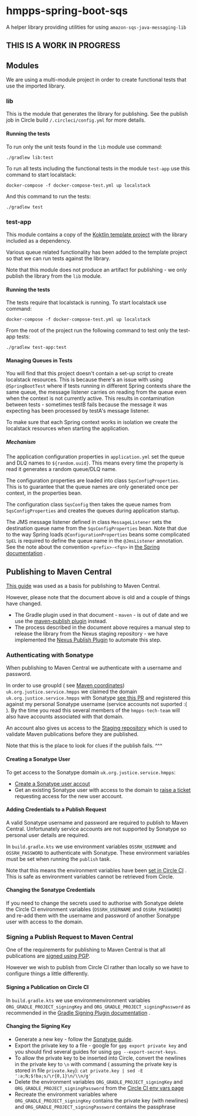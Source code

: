 # hmpps-spring-boot-sqs

A helper library providing utilities for using `amazon-sqs-java-messaging-lib`

## THIS IS A WORK IN PROGRESS

## Modules

We are using a multi-module project in order to create functional tests that use the imported library.

### lib

This is the module that generates the library for publishing. See the publish job in Circle
build `/.circleci/config.yml` for more details.

#### Running the tests

To run only the unit tests found in the `lib` module use command:

`./gradlew lib:test`

To run all tests including the functional tests in the module `test-app` use this command to start localstack:

`docker-compose -f docker-compose-test.yml up localstack`

And this command to run the tests:

`./gradlew test`

### test-app

This module contains a copy of
the [Koktlin template project](https://github.com/ministryofjustice/hmpps-template-kotlin) with the library included as
a dependency.

Various queue related functionality has been added to the template project so that we can run tests against the library.

Note that this module does not produce an artifact for publishing - we only publish the library from the `lib` module.

#### Running the tests

The tests require that localstack is running. To start localstack use command:

`docker-compose -f docker-compose-test.yml up localstack`

From the root of the project run the following command to test only the test-app tests:

`./gradlew test-app:test`

#### Managing Queues in Tests

You will find that this project doesn't contain a set-up script to create localstack resources. This is because there's
an issue with using `@SpringBootTest` where if tests running in different Spring contexts share the same queue, the
message listener carries on reading from the queue even when the context is not currently active. This results in
contamination between tests - sometimes testB fails because the message it was expecting has been processed by testA's
message listener.

To make sure that each Spring context works in isolation we create the localstack resources when starting the
application.

##### Mechanism

The application configuration properties in `application.yml` set the queue and DLQ names to `${random.uuid}`. This
means every time the property is read it generates a random queue/DLQ name.

The configuration properties are loaded into class `SqsConfigProperties`. This is to guarantee that the queue names are
only generated once per context, in the properties bean.

The configuration class `SqsConfig` then takes the queue names from `SqsConfigProperties` and creates the queues during
application startup.

The JMS message listener defined in class `MessageListener` sets the destination queue name from
the `SqsConfigProperties` bean. Note that due to the way Spring loads `@ConfigurationProperties` beans some
complicated `SpEL` is required to define the queue name in the `@JmsListener` annotation. See the note about the
convention `<prefix>-<fqn>`
in [the Spring documentation](https://docs.spring.io/spring-boot/docs/2.1.13.RELEASE/reference/html/boot-features-external-config.html#boot-features-external-config-typesafe-configuration-properties)
.

## Publishing to Maven Central

[This guide](https://central.sonatype.org/publish/publish-guide/) was used as a basis for publishing to Maven Central.

However, please note that the document above is old and a couple of things have changed.

* The Gradle plugin used in that document - `maven` - is out of date and we use
  the [maven-publish plugin](https://docs.gradle.org/current/userguide/publishing_maven.html) instead.
* The process described in the document above requires a manual step to release the library from the Nexus staging
  repository - we have implemented the  [Nexus Publish Plugin](https://github.com/gradle-nexus/publish-plugin) to
  automate this step.

### Authenticating with Sonatype

When publishing to Maven Central we authenticate with a username and password.

In order to use groupId (
see [Maven coordinates](https://maven.apache.org/pom.html#Maven_Coordinates)) `uk.org.justice.service.hmpps` we claimed
the domain `uk.org.justice.service.hmpps` with
Sonatype [see this PR](https://github.com/ministryofjustice/cloud-platform-environments/pull/4872) and registered this
against my personal Sonatype username (service accounts not suported :( ). By the time you read this several members of
the `hmpps-tech-team` will also have accounts associated with that domain.

An account also gives us access to the [Staging repository](https://s01.oss.sonatype.org/#stagingRepositories) which is
used to validate Maven publications before they are published.

Note that this is the place to look for clues if the publish fails. ^^^

#### Creating a Sonatype User

To get access to the Sonatype domain `uk.org.justice.service.hmpps`:

* [Create a Sonatype user accout](https://issues.sonatype.org/secure/Signup!default.jspa)
* Get an existing Sonatype user with access to the domain
  to [raise a ticket](https://issues.sonatype.org/secure/CreateIssue!enticatingdefault.jspa) requesting access for the
  new user account.

#### Adding Credentials to a Publish Request

A valid Sonatype username and password are required to publish to Maven Central. Unfortunately service accounts are not
supported by Sonatype so personal user details are required.

In `build.gradle.kts` we use environment variables `OSSRH_USERNAME` and `OSSRH_PASSWORD` to authenticate with Sonatype.
These environment variables must be set when running the `publish` task.

Note that this means the environment variables have
been [set in Circle CI](https://app.circleci.com/settings/project/github/ministryofjustice/hmpps-spring-boot-sqs/environment-variables)
. This is safe as environment variables cannot be retrieved from Circle.

#### Changing the Sonatype Credentials

If you need to change the secrets used to authorise with Sonatype delete the Circle CI environment
variables (`OSSRH_USERNAME` and `OSSRH_PASSWORD`) and re-add them with the username and password of another Sonatype
user with access to the domain.

### Signing a Publish Request to Maven Central

One of the requirements for publishing to Maven Central is that all publications
are [signed using PGP](https://central.sonatype.org/publish/requirements/gpg/).

However we wish to publish from Circle CI rather than locally so we have to configure things a little differently.

#### Signing a Publication on Circle CI

In `build.gradle.kts` we use environmenvironment variables `ORG_GRADLE_PROJECT_signingKey`
and `ORG_GRADLE_PROJECT_signingPassword` as recommended in
the [Gradle Signing Plugin documentation](https://docs.gradle.org/current/userguide/signing_plugin.html#sec:in-memory-keys)
.

#### Changing the Signing Key

* Generate a new key - follow the [Sonatype guide](https://central.sonatype.org/publish/requirements/gpg/).
* Export the private key to a file - google for `gpg export private key` and you should find several guides for
  using `gpg --export-secret-keys`.
* To allow the private key to be inserted into Circle, convert the newlines in the private key to `\n` with command (
  assuming the private key is stored in file `private.key`): `cat private.key | sed -E ':a;N;$!ba;s/\r{0,1}\n/\\n/g'`
* Delete the environment variables `ORG_GRADLE_PROJECT_signingKey` and `ORG_GRADLE_PROJECT_signingPassword` from
  the [Circle CI env vars page](https://app.circleci.com/settings/project/github/ministryofjustice/hmpps-spring-boot-sqs/environment-variables)
* Recreate the environment variables where `ORG_GRADLE_PROJECT_signingKey` contains the private key (with newlines)
  and `ORG_GRADLE_PROJECT_signingPassword` contains the passphrase  
